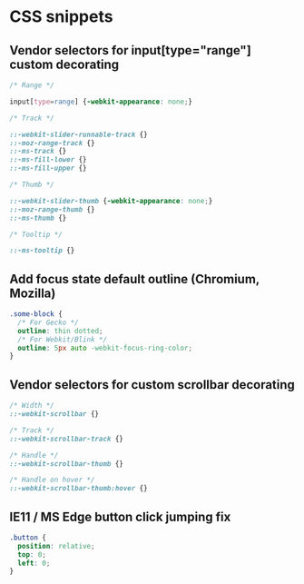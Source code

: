 # CSS snippets

## Vendor selectors for input[type="range"] custom decorating

``` css
/* Range */

input[type=range] {-webkit-appearance: none;}

/* Track */

::-webkit-slider-runnable-track {}
::-moz-range-track {}
::-ms-track {}
::-ms-fill-lower {}
::-ms-fill-upper {}

/* Thumb */

::-webkit-slider-thumb {-webkit-appearance: none;}
::-moz-range-thumb {}
::-ms-thumb {}

/* Tooltip */

::-ms-tooltip {}
```

## Add focus state default outline (Chromium, Mozilla)

``` css
.some-block {
  /* For Gecko */
  outline: thin dotted;
  /* For Webkit/Blink */
  outline: 5px auto -webkit-focus-ring-color;
}
```

## Vendor selectors for custom scrollbar decorating

``` css
/* Width */
::-webkit-scrollbar {}

/* Track */
::-webkit-scrollbar-track {}

/* Handle */
::-webkit-scrollbar-thumb {}

/* Handle on hover */
::-webkit-scrollbar-thumb:hover {}
```

## IE11 / MS Edge button click jumping fix

``` css
.button {
  position: relative;
  top: 0;
  left: 0;
}
```
